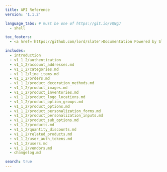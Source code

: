 ```yaml
---
title: API Reference
version: '1.1.2'

language_tabs: # must be one of https://git.io/vQNgJ
  - shell

toc_footers:
  - <a href='https://github.com/lord/slate'>Documentation Powered by Slate</a>

includes:
  - introduction
  - v1_1_2/authentication
  - v1_1_2/account_addresses.md
  - v1_1_2/categories.md
  - v1_1_2/line_items.md
  - v1_1_2/orders.md
  - v1_1_2/product_decoration_methods.md
  - v1_1_2/product_images.md
  - v1_1_2/product_inventories.md
  - v1_1_2/product_logo_locations.md
  - v1_1_2/product_option_groups.md
  - v1_1_2/product_options.md
  - v1_1_2/product_personalization_forms.md
  - v1_1_2/product_personalization_inputs.md
  - v1_1_2/product_sub_options.md
  - v1_1_2/products.md
  - v1_1_2/quantity_discounts.md
  - v1_1_2/related_products.md
  - v1_1_2/user_auth_tokens.md
  - v1_1_2/users.md
  - v1_1_2/vendors.md
  - changelog.md

search: true
---
```

